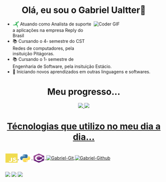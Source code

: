 <h1 align="center" > Olá, eu sou o Gabriel Ualtter👋</h1> 
<img align="right" src="https://github.com/Ualtter031/Ualtter031/blob/main/developer.gif" alt="Coder GIF" width="220" height="130">
  
- <img align="center" alt="Gabriel-Reply" height="20" width="20"
    src="https://github.com/Ualtter031/Ualtter031/blob/main/reply.png">
  Atuando como Analista de suporte a aplicações na empresa Reply do Brasil
- 📚 Cursando o 4▫ semestre do CST Redes de computadores, pela insituição Pitágoras.
- 📚 Cursando o 1▫ semestre de Engenharia de Software, pela insituição Estácio.
- 👀 Iniciando novos aprendizados em outras linguagens e softwares.
  

<h1 align="center" > Meu progresso...</h1>
  <div align="center">
  <a href="https://github.com/Ualtter031">
  <img height="180em" src="https://github-readme-stats.vercel.app/api?username=Ualtter031&show_icons=true&theme=dark&include_all_commits=true&count_private=true"/>
  <img height="180em" src="https://github-readme-stats.vercel.app/api/top-langs/?username=Ualtter031&layout=compact&langs_count=7&theme=dark"/>
</div>
  
<h1 align="center" > Técnologias que utilizo no meu dia a dia...</h1>
<div style="display: inline_block"><br>
  <img align="center" alt="Gabriel-Js" height="30" width="40" src="https://raw.githubusercontent.com/devicons/devicon/master/icons/javascript/javascript-plain.svg">
  <img align="center" alt="Gabriel-Ts" height="30" width="40" src="https://raw.githubusercontent.com/devicons/devicon/master/icons/python/python-original.svg">
  <img align="center" alt="Gabriel-Csharp" height="30" width="40" src="https://raw.githubusercontent.com/devicons/devicon/master/icons/csharp/csharp-original.svg">
  <img align="center" alt="Gabriel-Git" height="30" width="40"
src="https://raw.githubusercontent.com/jmnote/z-icons/master/svg/git.svg">
  <img align="center" alt="Gabriel-Github" height="30" width="40"
src="https://raw.githubusercontent.com/jmnote/z-icons/master/svg/github.svg">

##

<div> 
<a href="https://www.linkedin.com/in/gabriel-ualtter-611227149" target="_blank"><img src="https://img.shields.io/badge/-LinkedIn-%230077B5?style=for-the-badge&logo=linkedin&logoColor=white" target="_blank"></a>
<a href = ualtter@gmail.com"><img src="https://img.shields.io/badge/-Gmail-%23333?style=for-the-badge&logo=gmail&logoColor=white" target="_blank"></a>
<a href="https://instagram.com/ualtter_18" target="_blank"><img src="https://img.shields.io/badge/-Instagram-%23E4405F?style=for-the-badge&logo=instagram&logoColor=white" target="_blank"></a>
<div>

